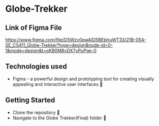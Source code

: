 # Globe-Trekker

## Link of Figma File
https://www.figma.com/file/D5Wzy0pwAID5BEbIruWT33/21B-054-SE_CS411_Globe-Trekker?type=design&node-id=0-1&mode=design&t=oKB0M8vDX7yPuPge-0

## Technologies used
- Figma - a powerful design and prototyping tool for creating visually appealing and interactive user interfaces 🚀

## Getting Started
- Clone the repository 🤝
- Navigate to the Globe Trekker(Final) folder 📂


